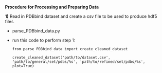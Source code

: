 **Procedure for Processing and Preparing Data**

**1)** Read in PDBbind dataset and create a csv file to be used to produce hdf5 files
  - parse_PDBbind_data.py
  - run this code to perform step 1:
        
        from parse_PDBbind_data import create_cleaned_dataset
        
        create_cleaned_dataset('path/to/dataset.csv', 'path/to/general/set/pdbs/%s', 'path/to/refined/set/pdbs/%s', plot=True)
